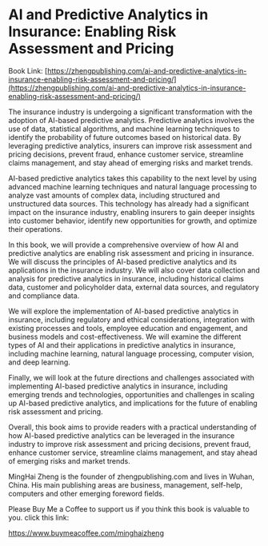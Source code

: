 # AI and Predictive Analytics in Insurance: Enabling Risk Assessment and Pricing

Book Link: [https://zhengpublishing.com/ai-and-predictive-analytics-in-insurance-enabling-risk-assessment-and-pricing/](https://zhengpublishing.com/ai-and-predictive-analytics-in-insurance-enabling-risk-assessment-and-pricing/)

The insurance industry is undergoing a significant transformation with the adoption of AI-based predictive analytics. Predictive analytics involves the use of data, statistical algorithms, and machine learning techniques to identify the probability of future outcomes based on historical data. By leveraging predictive analytics, insurers can improve risk assessment and pricing decisions, prevent fraud, enhance customer service, streamline claims management, and stay ahead of emerging risks and market trends.

AI-based predictive analytics takes this capability to the next level by using advanced machine learning techniques and natural language processing to analyze vast amounts of complex data, including structured and unstructured data sources. This technology has already had a significant impact on the insurance industry, enabling insurers to gain deeper insights into customer behavior, identify new opportunities for growth, and optimize their operations.

In this book, we will provide a comprehensive overview of how AI and predictive analytics are enabling risk assessment and pricing in insurance. We will discuss the principles of AI-based predictive analytics and its applications in the insurance industry. We will also cover data collection and analysis for predictive analytics in insurance, including historical claims data, customer and policyholder data, external data sources, and regulatory and compliance data.

We will explore the implementation of AI-based predictive analytics in insurance, including regulatory and ethical considerations, integration with existing processes and tools, employee education and engagement, and business models and cost-effectiveness. We will examine the different types of AI and their applications in predictive analytics in insurance, including machine learning, natural language processing, computer vision, and deep learning.

Finally, we will look at the future directions and challenges associated with implementing AI-based predictive analytics in insurance, including emerging trends and technologies, opportunities and challenges in scaling up AI-based predictive analytics, and implications for the future of enabling risk assessment and pricing.

Overall, this book aims to provide readers with a practical understanding of how AI-based predictive analytics can be leveraged in the insurance industry to improve risk assessment and pricing decisions, prevent fraud, enhance customer service, streamline claims management, and stay ahead of emerging risks and market trends.

MingHai Zheng is the founder of zhengpublishing.com and lives in Wuhan, China. His main publishing areas are business, management, self-help, computers and other emerging foreword fields.

Please Buy Me a Coffee to support us if you think this book is valuable to you. click this link:

https://www.buymeacoffee.com/minghaizheng
